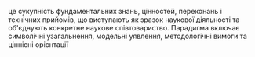 це сукупність фундаментальних знань, цінностей, переконань і
технічних прийомів, що виступають як зразок наукової діяльності та об'єднують
конкретне наукове співтовариство. Парадигма включає символічні
узагальнення, модельні уявлення, методологічні вимоги та ціннісні
орієнтації
